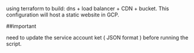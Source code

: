 using terraform to build: dns + load balancer + CDN + bucket.
This configuration will host a static website in GCP.


##important

need to update the service account ket ( JSON format ) before running the script.
